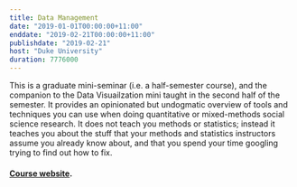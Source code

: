 ```yaml
---
title: Data Management 
date: "2019-01-01T00:00:00+11:00"
enddate: "2019-02-21T00:00:00+11:00"
publishdate: "2019-02-21"
host: "Duke University"
duration: 7776000
---
```


This is a graduate mini-seminar (i.e. a half-semester course), and the companion to the Data Visuailzation mini taught in the second half of the semester. It provides an opinionated but undogmatic overview of tools and techniques you can use when doing quantitative or mixed-methods social science research. It does not teach you methods or statistics; instead it teaches you about the stuff that your methods and statistics instructors assume you already know about, and that you spend your time googling trying to find out how to fix. 

#### <a href="http://data880.co/">Course website</a>.
